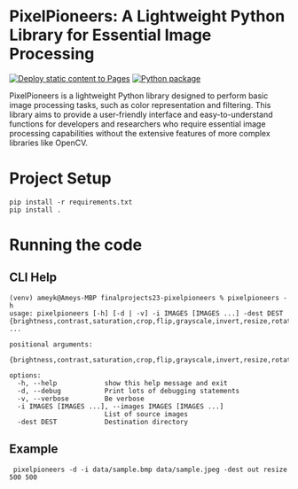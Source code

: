 # PixelPioneers: A Lightweight Python Library for Essential Image Processing

[![Deploy static content to Pages](https://github.com/gabe-teaching-nyu-tandon/finalprojects23-pixelpioneers/actions/workflows/pages_deployment.yml/badge.svg?branch=main)](https://github.com/gabe-teaching-nyu-tandon/finalprojects23-pixelpioneers/actions/workflows/pages_deployment.yml) [![Python package](https://github.com/gabe-teaching-nyu-tandon/finalprojects23-pixelpioneers/actions/workflows/pytest.yml/badge.svg)](https://github.com/gabe-teaching-nyu-tandon/finalprojects23-pixelpioneers/actions/workflows/pytest.yml)

PixelPioneers is a lightweight Python library designed to perform basic image processing tasks, such as color representation and filtering. This library aims to provide a user-friendly interface and easy-to-understand functions for developers and researchers who require essential image processing capabilities without the extensive features of more complex libraries like OpenCV.

# Project Setup

    pip install -r requirements.txt
    pip install .

# Running the code

## CLI Help

```commandline
(venv) ameyk@Ameys-MBP finalprojects23-pixelpioneers % pixelpioneers -h
usage: pixelpioneers [-h] [-d | -v] -i IMAGES [IMAGES ...] -dest DEST {brightness,contrast,saturation,crop,flip,grayscale,invert,resize,rotate} ...

positional arguments:
  {brightness,contrast,saturation,crop,flip,grayscale,invert,resize,rotate}

options:
  -h, --help            show this help message and exit
  -d, --debug           Print lots of debugging statements
  -v, --verbose         Be verbose
  -i IMAGES [IMAGES ...], --images IMAGES [IMAGES ...]
                        List of source images
  -dest DEST            Destination directory
```

## Example 

```commandline
 pixelpioneers -d -i data/sample.bmp data/sample.jpeg -dest out resize 500 500
```
